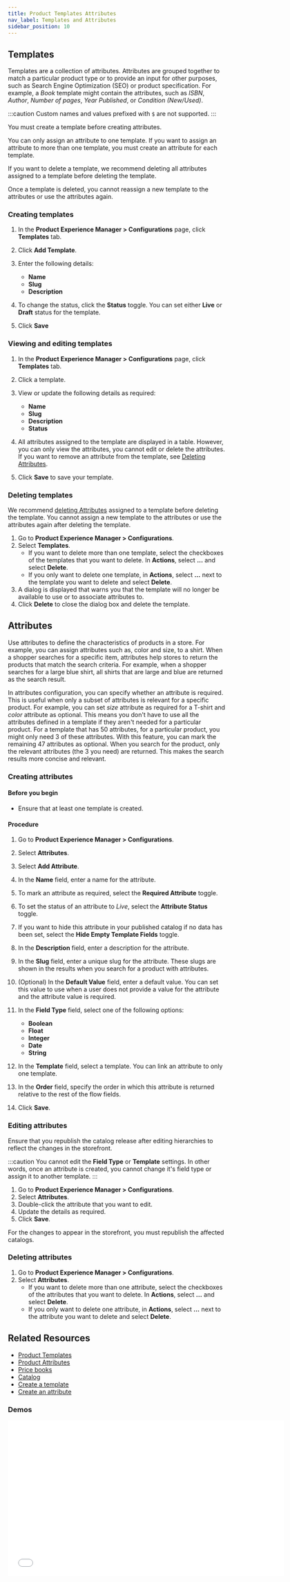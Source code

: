 ```yaml
---
title: Product Templates Attributes
nav_label: Templates and Attributes
sidebar_position: 10
---
```


## Templates

Templates are a collection of attributes. Attributes are grouped together to match a particular product type or to provide an input for other purposes, such as Search Engine Optimization (SEO) or product specification. For example, a *Book* template might contain the attributes, such as *ISBN*, *Author*, *Number of pages*, *Year Published*, or *Condition (New/Used)*.

:::caution
Custom names and values prefixed with `$` are not supported.
:::

You must create a template before creating attributes.

You can only assign an attribute to one template. If you want to assign an attribute to more than one template, you must create an attribute for each template.

If you want to delete a template, we recommend deleting all attributes assigned to a template before deleting the template.

Once a template is deleted, you cannot reassign a new template to the attributes or use the attributes again.

### Creating templates

1. In the **Product Experience Manager > Configurations** page, click **Templates** tab.
1. Click **Add Template**.
1. Enter the following details:

    - **Name**
    - **Slug**
    - **Description**

1. To change the status, click the **Status** toggle. You can set either **Live** or **Draft** status for the template.
1. Click **Save**

### Viewing and editing templates

1. In the **Product Experience Manager > Configurations** page, click **Templates** tab.
1. Click a template.
1. View or update the following details as required:

    - **Name**
    - **Slug**
    - **Description**
    - **Status**

1. All attributes assigned to the template are displayed in a table. However, you can only view the attributes, you cannot edit or delete the attributes. If you want to remove an attribute from the template, see [Deleting Attributes](/docs/api/flows/delete-a-field).
1. Click **Save** to save your template.

### Deleting templates

We recommend [deleting Attributes](#deleting-attributes) assigned to a template before deleting the template. You cannot assign a new template to the attributes or use the attributes again after deleting the template.

1. Go to **Product Experience Manager > Configurations**.
1. Select **Templates**.
    - If you want to delete more than one template, select the checkboxes of the templates that you want to delete. In **Actions**, select **...** and select **Delete**.
    - If you only want to delete one template, in **Actions**, select **...** next to the template you want to delete and select **Delete**.
1. A dialog is displayed that warns you that the template will no longer be available to use or to associate attributes to.
1. Click **Delete** to close the dialog box and delete the template.

## Attributes

Use attributes to define the characteristics of products in a store. For example, you can assign attributes such as, color and size, to a shirt. When a shopper searches for a specific item, attributes help stores to return the products that match the search criteria. For example, when a shopper searches for a large blue shirt, all shirts that are large and blue are returned as the search result.

In attributes configuration, you can specify whether an attribute is required. This is useful when only a subset of attributes is relevant for a specific product. For example, you can set *size* attribute as required for a T-shirt and *color* attribute as optional. This means you don't have to use all the attributes defined in a template if they aren't needed for a particular product. For a template that has 50 attributes, for a particular product, you might only need 3 of these attributes. With this feature, you can mark the remaining 47 attributes as optional. When you search for the product, only the relevant attributes (the 3 you need) are returned. This makes the search results more concise and relevant.

### Creating attributes

#### Before you begin

- Ensure that at least one template is created.

#### Procedure

1. Go to **Product Experience Manager > Configurations**.
1. Select **Attributes**.
1. Select **Add Attribute**.
1. In the **Name** field, enter a name for the attribute.
1. To mark an attribute as required, select the **Required Attribute** toggle.
1. To set the status of an attribute to *Live*, select the **Attribute Status** toggle.
1. If you want to hide this attribute in your published catalog if no data has been set, select the **Hide Empty Template Fields** toggle.
1. In the **Description** field, enter a description for the attribute.
1. In the **Slug** field, enter a unique slug for the attribute. These slugs are shown in the results when you search for a product with attributes.
1. (Optional) In the **Default Value** field, enter a default value. You can set this value to use when a user does not provide a value for the attribute and the attribute value is required.
1. In the **Field Type** field, select one of the following options:

    - **Boolean**
    - **Float**
    - **Integer**
    - **Date**
    - **String**

1. In the **Template** field, select a template. You can link an attribute to only one template.
1. In the **Order** field, specify the order in which this attribute is returned relative to the rest of the flow fields.
1. Click **Save**.

### Editing attributes

Ensure that you republish the catalog release after editing hierarchies to reflect the changes in the storefront.

:::caution
You cannot edit the **Field Type** or **Template** settings. In other words, once an attribute is created, you cannot change it's field type or assign it to another template.
:::

1. Go to **Product Experience Manager > Configurations**.
1. Select **Attributes**.
1. Double-click the attribute that you want to edit.
1. Update the details as required.
1. Click **Save**.

For the changes to appear in the storefront, you must republish the affected catalogs.

### Deleting attributes

1. Go to **Product Experience Manager > Configurations**.
1. Select **Attributes**.
    - If you want to delete more than one attribute, select the checkboxes of the attributes that you want to delete. In **Actions**, select **...** and select **Delete**.
    - If you only want to delete one attribute, in **Actions**, select **...** next to the attribute you want to delete and select **Delete**.

## Related Resources

- [Product Templates](/docs/api/flows/flows)
- [Product Attributes](/docs/api/flows/fields)
- [Price books](/docs/api/pxm/pricebooks)
- [Catalog](/docs/api/pxm/catalog)
- [Create a template](/docs/api/flows/create-a-flow)
- [Create an attribute](/docs/api/flows/create-a-field)

### Demos

<iframe class="vidyard_iframe" title="Prouct Templates" src="//play.vidyard.com/gGq3m4uK7wqKcjrbyos5My.html?" width="640" height="360" scrolling="no" frameborder="0" allowtransparency="true" allowfullscreen referrerpolicy="no-referrer-when-downgrade"></iframe>
